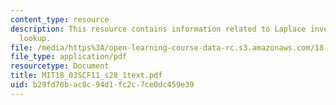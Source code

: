 ```yaml
---
content_type: resource
description: This resource contains information related to Laplace inverse by table
  lookup.
file: /media/https%3A/open-learning-course-data-rc.s3.amazonaws.com/18-03sc-differential-equations-fall-2011/b29fd70bac8c94d1fc2c7ce0dc459e39_MIT18_03SCF11_s28_1text.pdf
file_type: application/pdf
resourcetype: Document
title: MIT18_03SCF11_s28_1text.pdf
uid: b29fd70b-ac8c-94d1-fc2c-7ce0dc459e39
---
```

